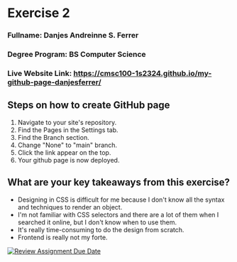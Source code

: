 # Exercise 2

### Fullname: Danjes Andreinne S. Ferrer
### Degree Program: BS Computer Science
### Live Website Link: https://cmsc100-1s2324.github.io/my-github-page-danjesferrer/

## Steps on how to create GitHub page
1. Navigate to your site's repository. 
2. Find the Pages in the Settings tab.
3. Find the Branch section.
4. Change "None" to "main" branch.
5. Click the link appear on the top.
6. Your github page is now deployed.

## What are your key takeaways from this exercise?
- Designing in CSS is difficult for me because I don't know all the syntax and techniques to render an object.
- I'm not familiar with CSS selectors and there are a lot of them when I searched it online, but I don't know when to use them.
- It's really time-consuming to do the design from scratch.
- Frontend is really not my forte.

[![Review Assignment Due Date](https://classroom.github.com/assets/deadline-readme-button-24ddc0f5d75046c5622901739e7c5dd533143b0c8e959d652212380cedb1ea36.svg)](https://classroom.github.com/a/GeX447Qt)